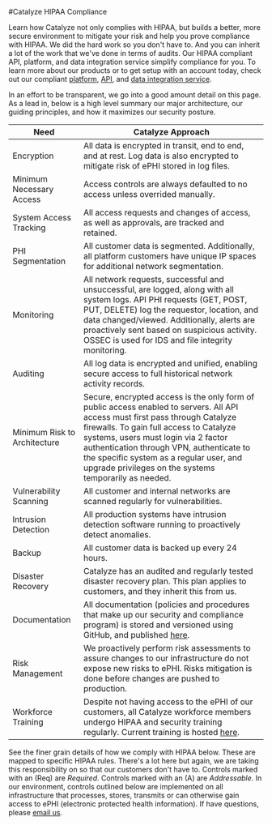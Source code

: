 #Catalyze HIPAA Compliance

Learn how Catalyze not only complies with HIPAA, but builds a better, more secure environment to mitigate your risk and help you prove compliance with HIPAA. We did the hard work so you don't have to. And you can inherit a lot of the work that we've done in terms of audits. Our HIPAA compliant API, platform, and data integration service simplify compliance for you. To learn more about our products or to get setup with an account today, check out our compliant [platform](https://catalyze.io/paas), [API](https://catalyze.io/baas), and [data integration service](https://catalyze.io/hl7).

In an effort to be transparent, we go into a good amount detail on this page. As a lead in, below is a high level summary our major architecture, our guiding principles, and how it maximizes our security posture.

Need | Catalyze Approach
--------- | -----------
Encryption  | All data is encrypted in transit, end to end, and at rest. Log data is also encrypted to mitigate risk of ePHI stored in log files.
Minimum Necessary Access | Access controls are always defaulted to no access unless overrided manually.
System Access Tracking | All access requests and changes of access, as well as approvals, are tracked and retained.
PHI Segmentation | All customer data is segmented. Additionally, all platform customers have unique IP spaces for additional network segmentation.
Monitoring | All network requests, successful and unsuccessful, are logged, along with all system logs. API PHI requests (GET, POST, PUT, DELETE) log the requestor, location, and data changed/viewed. Additionally, alerts are proactively sent based on suspicious activity. OSSEC is used for IDS and file integrity monitoring.
Auditing | All log data is encrypted and unified, enabling secure access to full historical network activity records.
Minimum Risk to Architecture | Secure, encrypted access is the only form of public access enabled to servers. All API access must first pass through Catalyze firewalls. To gain full access to Catalyze systems, users must login via 2 factor authentication through VPN, authenticate to the specific system as a regular user, and upgrade privileges on the systems temporarily as needed.
Vulnerability Scanning | All customer and internal networks are scanned regularly for vulnerabilities.
Intrusion Detection | All production systems have intrusion detection software running to proactively detect anomalies.
Backup | All customer data is backed up every 24 hours.
Disaster Recovery | Catalyze has an audited and regularly tested disaster recovery plan. This plan applies to customers, and they inherit this from us.
Documentation | All documentation (policies and procedures that make up our security and compliance program) is stored and versioned using GitHub, and published [here](https://catalyze.io/policy/).
Risk Management | We proactively perform risk assessments to assure changes to our infrastructure do not expose new risks to ePHI. Risks mitigation is done before changes are pushed to production.
Workforce Training | Despite not having access to the ePHI of our customers, all Catalyze workforce members undergo HIPAA and security training regularly. Current training is hosted [here](https://training.catalyze.io/).

See the finer grain details of how we comply with HIPAA below. These are mapped to specific HIPAA rules. There's a lot here but again, we are taking this responsibility on so that our customers don't have to. Controls marked with an (Req) are *Required*. Controls marked with an (A) are *Addressable*. In our environment, controls outlined below are implemented on all infrastructure that processes, stores, transmits or can otherwise gain access to ePHI (electronic protected health information). If have questions, please [email us](mailto:hipaa@catalyze.io).